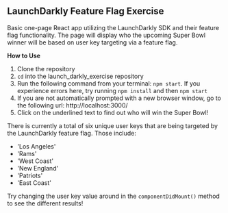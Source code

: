 ## LaunchDarkly Feature Flag Exercise

Basic one-page React app utilizing the LaunchDarkly SDK and their feature flag functionality. The page will display who the upcoming Super Bowl winner will be based on user key targeting via a feature flag.

__How to Use__

1. Clone the repository
2. `cd` into the launch_darkly_exercise repository
3. Run the following command from your terminal: `npm start`. If you experience errors here, try running `npm install` and then `npm start`
4. If you are not automatically prompted with a new browser window, go to the following url: http://localhost:3000/
5. Click on the underlined text to find out who will win the Super Bowl!

There is currently a total of six unique user keys that are being targeted by the LaunchDarkly feature flag. Those include:

- 'Los Angeles'
- 'Rams'
- 'West Coast'
- 'New England'
- 'Patriots'
- 'East Coast'

Try changing the user key value around in the `componentDidMount()` method to see the different results!
